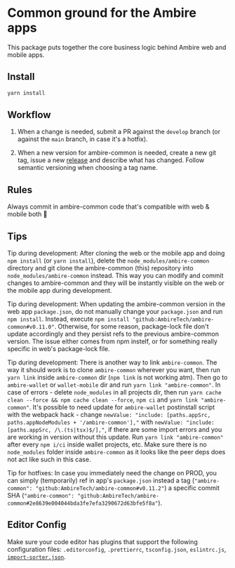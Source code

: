 # Common ground for the Ambire apps

This package puts together the core business logic behind Ambire web and mobile apps.

## Install

```bash
yarn install
```

## Workflow

1. When a change is needed, submit a PR against the `develop` branch (or against the `main` branch, in case it's a hotfix).

2. When a new version for ambire-common is needed, create a new git tag, issue a new [release](https://github.com/AmbireTech/ambire-common/releases) and describe what has changed. Follow semantic versioning when choosing a tag name.

## Rules

Always commit in ambire-common code that's compatible with web & mobile both 🤞

## Tips

Tip during development: After cloning the web or the mobile app and doing `npm install` (or `yarn install`), delete the `node_modules/ambire-common` directory and git clone the ambire-common (this) repository into `node_modules/ambire-common` instead. This way you can modify and commit changes to ambire-common and they will be instantly visible on the web or the mobile app during development.

Tip during development: When updating the ambire-common version in the web app `package.json`, do not manually change your `package.json` and run `npm install`. Instead, execute `npm install "github:AmbireTech/ambire-common#v0.11.0"`. Otherwise, for some reason, package-lock file don't update accordingly and they persist refs to the previous ambire-common version. The issue either comes from npm instelf, or for something really specific in web's package-lock file.

Tip during development: There is another way to link `ambire-common`. The way it should work is to clone `ambire-common` wherever you want, then run `yarn link` inside `ambire-common` dir (`npm link` is not working atm). Then go to `ambire-wallet` or `wallet-mobile` dir and run `yarn link "ambire-common"`. In case of errors - delete `node_modules` in all projects dir, then run `yarn cache clean --force && npm cache clean --force`, `npm ci` and `yarn link "ambire-common"`. It's possible to need update for `ambire-wallet` postinstall script with the webpack hack - change `newValue: "include: [paths.appSrc, paths.appNodeModules + '/ambire-common'],"` with `newValue: "include: [paths.appSrc, /\.(ts|tsx)$/],"`, if there are some import errors and you are working in version without this update. Run `yarn link "ambire-common"` after every `npm i/ci` inside wallet projects, etc. Make sure there is no `node_modules` folder inside `ambire-common` as it looks like the peer deps does not act like such in this case.

Tip for hotfixes: In case you immediately need the change on PROD, you can simply (temporarily) ref in app's `package.json` instead a tag (`"ambire-common": "github:AmbireTech/ambire-common#v0.11.2"`) a specific commit SHA (`"ambire-common": "github:AmbireTech/ambire-common#2e8639e004044bda3fe7efa3290672d63bfe5f8a"`).

## Editor Config

Make sure your code editor has plugins that support the following configuration files: `.editorconfig`, `.prettierrc`, `tsconfig.json`, `eslintrc.js`, [`import-sorter.json`](https://github.com/SoominHan/import-sorter).
